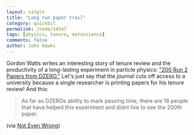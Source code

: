 ```yaml
---
layout: single 
title: "Long run paper trail" 
category: quickbit
permalink: /node/14547
tags: [physics, tenure, metascience] 
comments: false 
author: John Hawks 
---
```


Gordon Watts writes an interesting story of tenure review and the productivity of a long-lasting experiment in particle physics: <a href="http://gordonwatts.wordpress.com/2010/07/29/200-run-2-papers-from-dzero/">"200 Run 2 Papers from DZERO."</a> Let's just say that the <i>journal</i> cuts off access to a university because a single researcher is printing papers for his tenure review! And this:

<blockquote> As far as DZEROs ability to mark passing time, there are 18 people that have helped this experiment and didnt live to see the 200th paper. </blockquote>

(via <a href="http://www.math.columbia.edu/~woit/wordpress/?p=3082">Not Even Wrong</a>)


